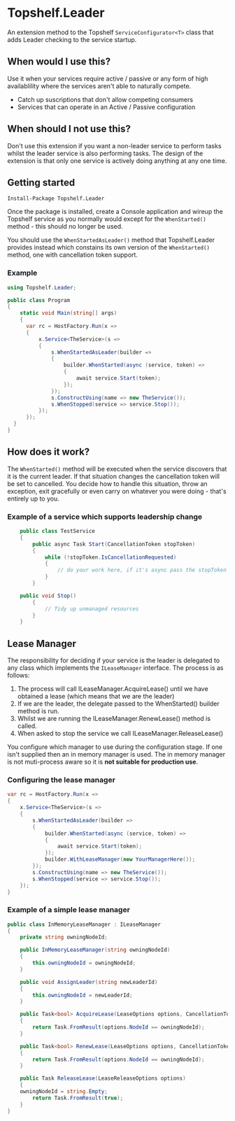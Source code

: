 # Topshelf.Leader

An extension method to the Topshelf `ServiceConfigurator<T>` class that adds Leader checking to the service startup.

## When would I use this?
Use it when your services require active / passive or any form of high availablility where the services aren't able to naturally compete. 

* Catch up suscriptions that don't allow competing consumers
* Services that can operate in an Active / Passive configuration

## When should I not use this?
Don't use this extension if you want a non-leader service to perform tasks whilst the leader service is also performing tasks. The design of the extension is that only one service is actively doing anything at any one time.

## Getting started
```
Install-Package Topshelf.Leader
```

Once the package is installed, create a Console application and wireup the Topshelf service as you normally would except for the `WhenStarted()` method - this should no longer be used. 

You should use the `WhenStartedAsLeader()` method that Topshelf.Leader provides instead which constains its own version of the `WhenStarted()` method, one with cancellation token support.

### Example
```c#
using Topshelf.Leader;

public class Program
{
    static void Main(string[] args)
    {
      var rc = HostFactory.Run(x =>
      {
          x.Service<TheService>(s =>
          {
              s.WhenStartedAsLeader(builder =>
              {
                  builder.WhenStarted(async (service, token) =>
                  {
                      await service.Start(token);
                  });
              });
              s.ConstructUsing(name => new TheService());
              s.WhenStopped(service => service.Stop());
          });
      });
  }
}
```

## How does it work?

The `WhenStarted()` method will be executed when the service discovers that it is the current leader. If that situation changes the cancellation token will be set to cancelled. You decide how to handle this situation, throw an exception, exit gracefully or even carry on whatever you were doing - that's entirely up to you.

### Example of a service which supports leadership change
```c#
    public class TestService
    {
        public async Task Start(CancellationToken stopToken)
        {
            while (!stopToken.IsCancellationRequested)
            {
                // do your work here, if it's async pass the stopToken to it
            }
        }

	public void Stop()
        {
            // Tidy up unmanaged resources
        }
    }
```

## Lease Manager

The responsibility for deciding if your service is the leader is delegated to any class which implements the `ILeaseManager` interface. The process is 
as follows:

1. The process will call ILeaseManager.AcquireLease() until we have obtained a lease (which means that we are the leader)
2. If we are the leader, the delegate passed to the WhenStarted() builder method is run.
3. Whilst we are running the ILeaseManager.RenewLease() method is called.
4. When asked to stop the service we call ILeaseManager.ReleaseLease()

You configure which manager to use during the configuration stage. If one isn't supplied then an in memory manager is used. The in memory manager is not muti-process aware so it is **not suitable for production use**. 

### Configuring the lease manager
```c#
var rc = HostFactory.Run(x =>
{
    x.Service<TheService>(s =>
    {
        s.WhenStartedAsLeader(builder =>
        {
            builder.WhenStarted(async (service, token) =>
            {
                await service.Start(token);
            });
            builder.WithLeaseManager(new YourManagerHere());
        });
        s.ConstructUsing(name => new TheService());
        s.WhenStopped(service => service.Stop());
    });
}
```

### Example of a simple lease manager
```c#
public class InMemoryLeaseManager : ILeaseManager
{
    private string owningNodeId;

    public InMemoryLeaseManager(string owningNodeId)
    {
        this.owningNodeId = owningNodeId;
    }

    public void AssignLeader(string newLeaderId)
    {
        this.owningNodeId = newLeaderId;
    }

    public Task<bool> AcquireLease(LeaseOptions options, CancellationToken token)
    {
        return Task.FromResult(options.NodeId == owningNodeId);
    }

    public Task<bool> RenewLease(LeaseOptions options, CancellationToken token)
    {
        return Task.FromResult(options.NodeId == owningNodeId);
    }

    public Task ReleaseLease(LeaseReleaseOptions options)
    {
	owningNodeId = string.Empty;
        return Task.FromResult(true);
    }
}
```
